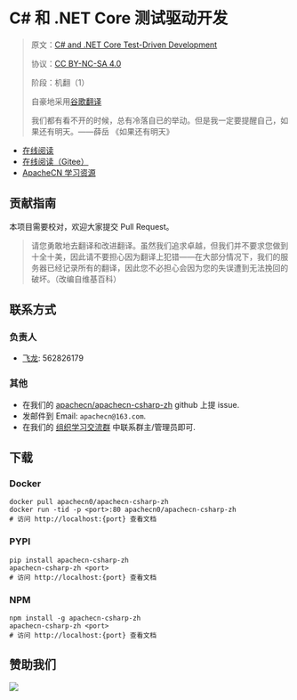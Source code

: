 # C# 和 .NET Core 测试驱动开发

> 原文：[C# and .NET Core Test-Driven Development](https://libgen.rs/book/index.php?md5=32CD200F397A73ED943D220E0FB2E744)
> 
> 协议：[CC BY-NC-SA 4.0](http://creativecommons.org/licenses/by-nc-sa/4.0/)
> 
> 阶段：机翻（1）
> 
> 自豪地采用[谷歌翻译](https://translate.google.cn/)
> 
> 我们都有看不开的时候，总有冷落自已的举动。但是我一定要提醒自己，如果还有明天。——薛岳
《如果还有明天》

* [在线阅读](https://csharp.apachecn.org)
* [在线阅读（Gitee）](https://apachecn.gitee.io/doc-template/)
* [ApacheCN 学习资源](http://docs.apachecn.org/)

## 贡献指南

本项目需要校对，欢迎大家提交 Pull Request。

> 请您勇敢地去翻译和改进翻译。虽然我们追求卓越，但我们并不要求您做到十全十美，因此请不要担心因为翻译上犯错——在大部分情况下，我们的服务器已经记录所有的翻译，因此您不必担心会因为您的失误遭到无法挽回的破坏。（改编自维基百科）

## 联系方式

### 负责人

* [飞龙](https://github.com/wizardforcel): 562826179

### 其他

*   在我们的 [apachecn/apachecn-csharp-zh](https://github.com/apachecn/apachecn-csharp-zh) github 上提 issue.
*   发邮件到 Email: `apachecn@163.com`.
*   在我们的 [组织学习交流群](http://www.apachecn.org/organization/348.html) 中联系群主/管理员即可.

## 下载

### Docker

```
docker pull apachecn0/apachecn-csharp-zh
docker run -tid -p <port>:80 apachecn0/apachecn-csharp-zh
# 访问 http://localhost:{port} 查看文档
```

### PYPI

```
pip install apachecn-csharp-zh
apachecn-csharp-zh <port>
# 访问 http://localhost:{port} 查看文档
```

### NPM

```
npm install -g apachecn-csharp-zh
apachecn-csharp-zh <port>
# 访问 http://localhost:{port} 查看文档
```

## 赞助我们

![](http://data.apachecn.org/img/about/donate.jpg)
